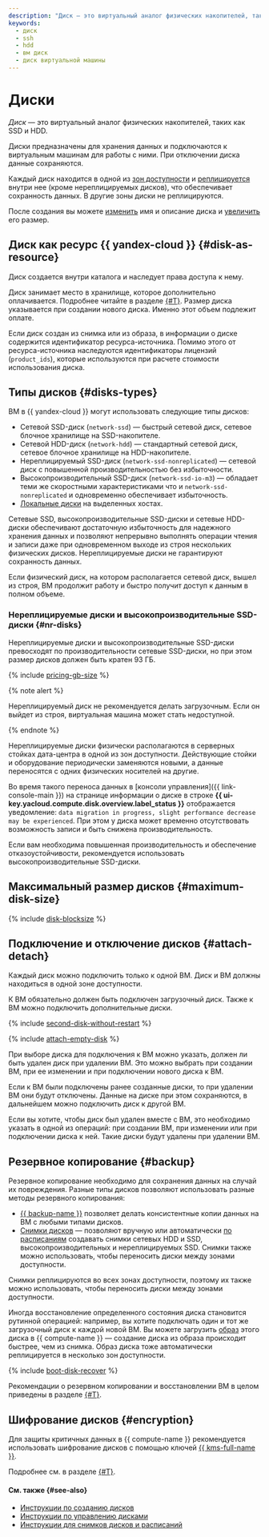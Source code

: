 ```yaml
---
description: "Диск — это виртуальный аналог физических накопителей, таких как SSD и HDD. Диски предназначены для хранения данных и подключаются к виртуальным машинам для работы с ними. При отключении диска данные сохраняются."
keywords:
  - диск
  - ssh
  - hdd
  - вм диск
  - диск виртуальной машины
---
```


# Диски


_Диск_ — это виртуальный аналог физических накопителей, таких как SSD и HDD.

Диски предназначены для хранения данных и подключаются к виртуальным машинам для работы с ними. При отключении диска данные сохраняются.

Каждый диск находится в одной из [зон доступности](../../overview/concepts/geo-scope.md) и [реплицируется](#backup) внутри нее (кроме нереплицируемых дисков), что обеспечивает сохранность данных. В другие зоны диски не реплицируются.

После создания вы можете [изменить](../operations/disk-control/update.md#change-disk-name) имя и описание диска и [увеличить](../operations/disk-control/update.md#change-disk-size) его размер.

## Диск как ресурс {{ yandex-cloud }} {#disk-as-resource}

Диск создается внутри каталога и наследует права доступа к нему.

Диск занимает место в хранилище, которое дополнительно оплачивается. Подробнее читайте в разделе [{#T}](../pricing.md). Размер диска указывается при создании нового диска. Именно этот объем подлежит оплате.

Если диск создан из снимка или из образа, в информации о диске содержится идентификатор ресурса-источника. Помимо этого от ресурса-источника наследуются идентификаторы лицензий (`product_ids`), которые используются при расчете стоимости использования диска.

## Типы дисков {#disks-types}

ВМ в {{ yandex-cloud }} могут использовать следующие типы дисков:
* Сетевой SSD-диск (`network-ssd`) — быстрый сетевой диск, сетевое блочное хранилище на SSD-накопителе.
* Сетевой HDD-диск (`network-hdd`) — стандартный сетевой диск, сетевое блочное хранилище на HDD-накопителе.
* Нереплицируемый SSD-диск (`network-ssd-nonreplicated`) — сетевой диск с повышенной производительностью без избыточности.
* Высокопроизводительный SSD-диск (`network-ssd-io-m3`) — обладает теми же скоростными характеристиками что и `network-ssd-nonreplicated` и одновременно обеспечивает избыточность.
* [Локальные диски](dedicated-host.md#resource-disks) на выделенных хостах.

Сетевые SSD, высокопроизводительные SSD-диски и сетевые HDD-диски обеспечивают достаточную избыточность для надежного хранения данных и позволяют непрерывно выполнять операции чтения и записи даже при одновременном выходе из строя нескольких физических дисков. Нереплицируемые диски не гарантируют сохранность данных.

Если физический диск, на котором располагается сетевой диск, вышел из строя, ВМ продолжит работу и быстро получит доступ к данным в полном объеме.

### Нереплицируемые диски и высокопроизводительные SSD-диски {#nr-disks}

Нереплицируемые диски и высокопроизводительные SSD-диски превосходят по производительности сетевые SSD-диски, но при этом размер дисков должен быть кратен 93 ГБ.

{% include [pricing-gb-size](../../_includes/pricing-gb-size.md) %}

{% note alert %}

Нереплицируемый диск не рекомендуется делать загрузочным. Если он выйдет из строя, виртуальная машина может стать недоступной.

{% endnote %}

Нереплицируемые диски физически располагаются в серверных стойках дата-центра в одной из зон доступности. Действующие стойки и оборудование периодически заменяются новыми, а данные переносятся с одних физических носителей на другие.

Во время такого переноса данных в [консоли управления]({{ link-console-main }}) на странице информации о диске в строке **{{ ui-key.yacloud.compute.disk.overview.label_status }}** отображается уведомление: `data migration in progress, slight performance decrease may be experienced`. При этом у диска может временно отсутствовать возможность записи и быть снижена производительность.

Если вам необходима повышенная производительность и обеспечение отказоустойчивости, рекомендуется использовать высокопроизводительные SSD-диски.

## Максимальный размер дисков {#maximum-disk-size}

{% include [disk-blocksize](../../_includes/compute/disk-blocksize.md) %}

## Подключение и отключение дисков {#attach-detach}

Каждый диск можно подключить только к одной ВМ. Диск и ВМ должны находиться в одной зоне доступности.

К ВМ обязательно должен быть подключен загрузочный диск. Также к ВМ можно подключить дополнительные диски.

{% include [second-disk-without-restart](../../_includes/compute/second-disk-without-restart.md) %}

{% include [attach-empty-disk](../_includes_service/attach-empty-disk.md) %}

При выборе диска для подключения к ВМ можно указать, должен ли быть удален диск при удалении ВМ. Это можно выбрать при создании ВМ, при ее изменении и при подключении нового диска к ВМ.

Если к ВМ были подключены ранее созданные диски, то при удалении ВМ они будут отключены. Данные на диске при этом сохраняются, в дальнейшем можно подключить диск к другой ВМ.

Если вы хотите, чтобы диск был удален вместе с ВМ, это необходимо указать в одной из операций: при создании ВМ, при изменении или при подключении диска к ней. Такие диски будут удалены при удалении ВМ.

## Резервное копирование {#backup}

Резервное копирование необходимо для сохранения данных на случай их повреждения. Разные типы дисков позволяют использовать разные методы резервного копирования:

* [{{ backup-name }}](../../backup/) позволяет делать консистентные копии данных на ВМ с любыми типами дисков.
* [Снимки дисков](snapshot.md) — позволяют вручную или автоматически [по расписаниям](snapshot-schedule.md) создавать снимки сетевых HDD и SSD, высокопроизводительных и нереплицируемых SSD. Снимки также можно использовать, чтобы переносить диски между зонами доступности.

Снимки реплицируются во всех зонах доступности, поэтому их также можно использовать, чтобы переносить диски между зонами доступности.

Иногда восстановление определенного состояния диска становится рутинной операцией: например, вы хотите подключать один и тот же загрузочный диск к каждой новой ВМ. Вы можете загрузить [образ](image.md) этого диска в {{ compute-name }} — создание диска из образа происходит быстрее, чем из снимка. Образ диска тоже автоматически реплицируется в несколько зон доступности.

{% include [boot-disk-recover](../../_includes/compute/boot-disk-recover.md) %}

Рекомендации о резервном копировании и восстановлении ВМ в целом приведены в разделе [{#T}](backups.md).


## Шифрование дисков {#encryption}

Для защиты критичных данных в {{ compute-name }} рекомендуется использовать шифрование дисков с помощью ключей [{{ kms-full-name }}](../../kms/).

Подробнее см. в разделе [{#T}](encryption.md).


#### См. также {#see-also}

* [Инструкции по созданию дисков](../operations/#disk-create)
* [Инструкции по управлению дисками](../operations/#disk-control)
* [Инструкции для снимков дисков и расписаний](../operations/#snapshots)
